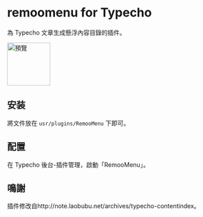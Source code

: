 # remoomenu for Typecho

為 Typecho 文章生成懸浮內容目錄的插件。

<img src="https://user-images.githubusercontent.com/64857501/227782930-045ca437-8294-4415-a55c-2ba7e14470b6.jpeg" alt="預覽" width="100px" />

## 安装

將文件放在 `usr/plugins/RemooMenu` 下即可。

## 配置

在 Typecho 後台-插件管理，啟動「RemooMenu」。

## 鳴謝

插件修改自http://note.laobubu.net/archives/typecho-contentindex。
